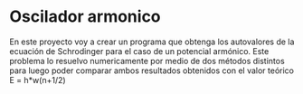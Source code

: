 # Oscilador armonico
En este proyecto voy a crear un programa que obtenga los autovalores de la ecuación de Schrodinger para el caso de un potencial armónico. Este problema lo resuelvo numericamente por medio de dos métodos distintos para luego poder comparar ambos resultados obtenidos con el valor teórico E = h*w(n+1/2)
